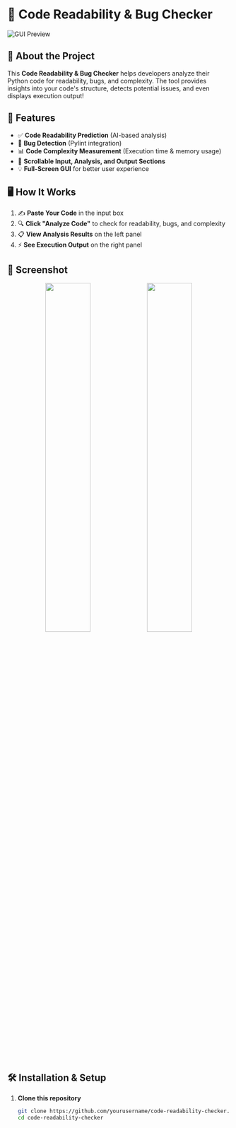 # 🚀 Code Readability & Bug Checker

![GUI Preview](https://media0.giphy.com/media/v1.Y2lkPTc5MGI3NjExb3NiZzk3Y2R2Z2R3cmg2bzk3ZGhydTBtaDYybXRyYWk0dXN2d3lxZiZlcD12MV9pbnRlcm5hbF9naWZfYnlfaWQmY3Q9Zw/VbnUQpnihPSIgIXuZv/giphy.gif)

## 🌟 About the Project
This **Code Readability & Bug Checker** helps developers analyze their Python code for readability, bugs, and complexity. The tool provides insights into your code's structure, detects potential issues, and even displays execution output!

## 🎯 Features
- ✅ **Code Readability Prediction** (AI-based analysis)
- 🐛 **Bug Detection** (Pylint integration)
- 📊 **Code Complexity Measurement** (Execution time & memory usage)
- 📜 **Scrollable Input, Analysis, and Output Sections**
- 💡 **Full-Screen GUI** for better user experience

## 🖥️ How It Works
1. ✍️ **Paste Your Code** in the input box
2. 🔍 **Click \"Analyze Code\"** to check for readability, bugs, and complexity
3. 📋 **View Analysis Results** on the left panel
4. ⚡ **See Execution Output** on the right panel

## 📸 Screenshot

<p align="center">
  <img src="https://github.com/user-attachments/assets/cd9dd711-ca33-4158-aae0-b58d5c653baf" width="45%">
  <img src="https://github.com/user-attachments/assets/c3d6edc4-4d93-4226-8945-16d9f71cf02c" width="45%">
</p>

## 🛠️ Installation & Setup
1. **Clone this repository**
   ```bash
   git clone https://github.com/yourusername/code-readability-checker.git
   cd code-readability-checker
